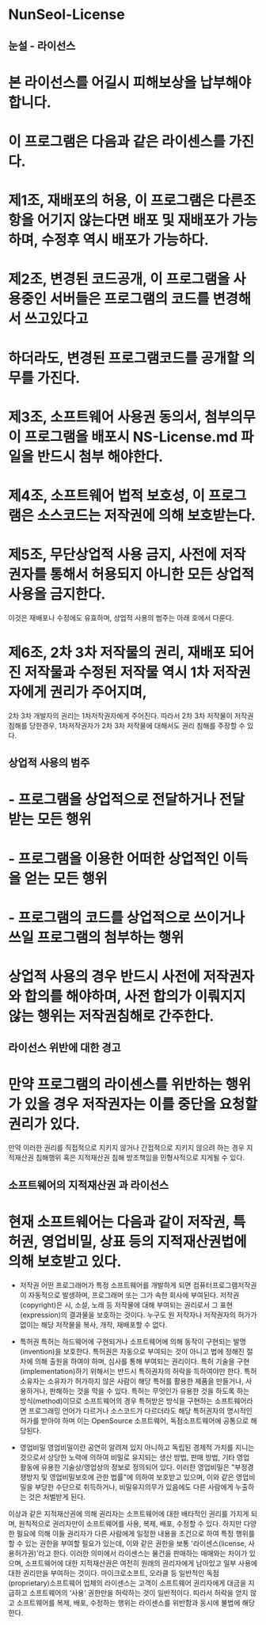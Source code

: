 # NunSeol-License

## 눈설 - 라이선스
# 본 라이선스를 어길시 피해보상을 납부해야 합니다.
# 이 프로그램은 다음과 같은 라이센스를 가진다.
# 제1조, 재배포의 허용, 이 프로그램은 다른조항을 어기지 않는다면 배포 및 재배포가 가능하며, 수정후 역시 배포가 가능하다.
# 제2조, 변경된 코드공개, 이 프로그램을 사용중인 서버들은 프로그램의 코드를 변경해서 쓰고있다고
# 하더라도, 변경된 프로그램코드를 공개할 의무를 가진다.
# 제3조, 소프트웨어 사용권 동의서, 첨부의무 이 프로그램을 배포시 NS-License.md 파일을 반드시 첨부 해야한다.
# 제4조, 소프트웨어 법적 보호성, 이 프로그램은 소스코드는 저작권에 의해 보호받는다.
# 제5조, 무단상업적 사용 금지, 사전에 저작권자를 통해서 허용되지 아니한 모든 상업적 사용을 금지한다.
이것은 재배포나 수정에도 유효하며, 상업적 사용의 범주는 아래 호에서 다룬다.
# 제6조, 2차 3차 저작물의 권리, 재배포 되어진 저작물과 수정된 저작물 역시 1차 저작권자에게 권리가 주어지며, 
2차 3차 개발자의 권리는 1차저작권자에게 주어진다. 
따라서 2차 3차 저작물이 저작권침해를 당한경우, 1차저작권자가 2차 3차 저작물에 대해서도 권리 침해를 주장할 수 있다.

## 상업적 사용의 범주
# - 프로그램을 상업적으로 전달하거나 전달 받는 모든 행위
# - 프로그램을 이용한 어떠한 상업적인 이득을 얻는 모든 행위
# - 프로그램의 코드를 상업적으로 쓰이거나 쓰일 프로그램의 첨부하는 행위

# 상업적 사용의 경우 반드시 사전에 저작권자와 합의를 해야하며, 사전 합의가 이뤄지지 않는 행위는 저작권침해로 간주한다.

## 라이선스 위반에 대한 경고
# 만약 프로그램의 라이센스를 위반하는 행위가 있을 경우 저작권자는 이를 중단을 요청할 권리가 있다. 
만약 이러한 권리를 직접적으로 지키지 않거나 간접적으로 지키지 않으려 하는 경우 지적재산권 침해행위 
혹은 지적재산권 침해 방조책임을 민형사적으로 지게될 수 있다.

## 소프트웨어의 지적재산권 과 라이선스
# 현재 소프트웨어는 다음과 같이 저작권, 특허권, 영업비밀, 상표 등의 지적재산권법에 의해 보호받고 있다.

- 저작권
어떤 프로그래머가 특정 소프트웨어를 개발하게 되면 컴퓨터프로그램저작권이 자동적으로 발생하며, 
프로그래머 또는 그가 속한 회사에 부여된다. 
저작권(copyright)은 시, 소설, 노래 등 저작물에 대해 부여되는 권리로서 
그 표현(expression)의 결과물을 보호하는 것이다. 
누구도 원 저작자나 저작권자의 허가가 없이는 해당 저작물을 복사, 개작, 재배포할 수 없다. 

- 특허권
특허는 하드웨어에 구현되거나 소프트웨어에 의해 동작이 구현되는 발명(invention)을 보호한다. 
특허권은 자동으로 부여되는 것이 아니고 법에 정해진 절차에 의해 출원을 하여야 하며, 심사를 통해 부여되는 권리이다. 
특허 기술을 구현(implementation)하기 위해서는 반드시 특허권자의 허락을 득하여야만 한다. 
특허 소유자는 소유자가 허가하지 않은 사람이 해당 특허를 활용한 제품을 만들거나, 사용하거나, 판해하는 것을 막을 수 있다. 
특허는 무엇인가 유용한 것을 하도록 하는 방식(method)이므로 소프트웨어의 경우 특허받은 방식을 구현하는 
소프트웨어라면 프로그래밍 언어가 다르거나 소스코드가 다르더라도 해당 특허권자의 
명시적인 허가를 받아야 하며 이는 OpenSource 소프트웨어, 독점소프트웨어에 공통으로 해당된다. 

- 영업비밀
영업비밀이란 공연히 알려져 있지 아니하고 독립된 경제적 가치를 지니는 것으로서 상당한 노력에 의하여 
비밀로 유지되는 생산 방법, 판매 방법, 기타 영업 활동에 유용한 기술상/영업상의 정보로 정의되어 있다. 
이러한 영업비밀은 "부정경쟁방지 및 영업비밀보호에 관한 법률"에 의하여 보호받고 있으며, 
이와 같은 영업비밀을 부당한 수단으로 취득하거나, 비밀유지의무가 있음에도 다른 사람에게 누출하는 것은 처벌받게 된다. 

이상과 같은 지적재산권에 의해 권리자는 소프트웨어에 대한 배타적인 권리를 가지게 되며, 
원칙적으로 권리자만이 소프트웨어를 사용, 복제, 배포, 수정할 수 있다. 
하지만 다양한 필요에 의해 이들 권리자가 다른 사람에게 일정한 내용을 조건으로 하여 
특정 행위를 할 수 있는 권한을 부여할 필요가 있는데, 
이와 같은 권한을 보통 '라이센스(license, 사용허가권)'라고 한다. 
이러한 의미에서 라이센스는 물건을 판매하는 매매와는 차이가 있으며, 
소프트웨어에 대한 지적재산권은 여전히 원래의 권리자에게 남아있고 일부 사용에 대한 권리만을 부여하는 것이다. 
마이크로소프트, 오라클 등 일반적인 독점(proprietary)소프트웨어 업체의 라이센스는 고객이 
소프트웨어 권리자에게 대금을 지급하고 소프트웨어의 ‘사용’ 권한만을 허락하는 것이 일반적이다. 
따라서 허락을 얻지 않고 소프트웨어를 복제, 배포, 수정하는 행위는 라이센스를 위반함과 동시에 불법에 해당한다.
